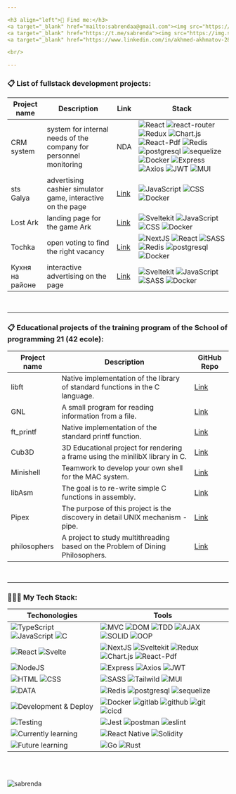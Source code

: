 ```yaml
---

<h3 align="left">💬 Find me:</h3>
<a target="_blank" href="mailto:sabrendaa@gmail.com"><img src="https://img.shields.io/badge/Gmail-20232A?style=for-the-badge&logo=gmail" /></a>
<a target="_blank" href="https://t.me/sabrenda"><img src="https://img.shields.io/badge/Telegram-20232A?style=for-the-badge&logo=telegram" /></a>  
<a target="_blank" href="https://www.linkedin.com/in/akhmed-akhmatov-28aab9251/"><img src="https://img.shields.io/badge/LinkedIn-20232A?style=for-the-badge&logo=linkedin" /></a>

<br/>

---
```

<h3 align="left">📋 List of fullstack development projects:</h3>

Project name|Description|Link|Stack
-|-|-|-
CRM system|system for internal needs of the company for personnel monitoring|NDA| ![React](https://img.shields.io/badge/React-20232A?style=for-the-badge&logo=react) ![react-router](https://img.shields.io/badge/React_Router-20232A?style=for-the-badge&logo=react-router) ![Redux](https://img.shields.io/badge/Redux-20232A?style=for-the-badge&logo=redux&logoColor=7749BD) ![Chart.js](https://img.shields.io/badge/Chart.js-20232A?style=for-the-badge&logo=chart.js) ![React-Pdf](https://img.shields.io/badge/React.Pdf-20232A?style=for-the-badge&logo=adobeacrobatreader) ![Redis](https://img.shields.io/badge/redis-20232A?style=for-the-badge&logo=redis&logoColor=red) ![postgresql](https://img.shields.io/badge/postgresql-20232A?style=for-the-badge&logo=postgresql) ![sequelize](https://img.shields.io/badge/Sequelize-20232A?style=for-the-badge&logo=Sequelize) ![Docker](https://img.shields.io/badge/docker-20232A?style=for-the-badge&logo=docker&logoColor=blue) ![Express](https://img.shields.io/badge/express.js-20232A?style=for-the-badge&logo=express) ![Axios](https://img.shields.io/badge/Axios-20232A?style=for-the-badge&logo=axios) ![JWT](https://img.shields.io/badge/JWT-20232A?style=for-the-badge&logo=jsonwebtokens) ![MUI](https://img.shields.io/badge/Material--UI-20232A?style=for-the-badge&logo=MUI)
sts Galya|advertising cashier simulator game, interactive on the page|[Link](https://pikabu.ru/story/_10706909)| ![JavaScript](https://img.shields.io/badge/JavaScript-20232A?style=for-the-badge&logo=javascript) ![CSS](https://img.shields.io/badge/CSS3-20232A?style=for-the-badge&logo=css3&logoColor=369AD6) ![Docker](https://img.shields.io/badge/docker-20232A?style=for-the-badge&logo=docker&logoColor=blue) 
Lost Ark|landing page for the game Ark|[Link](https://special.pikabu.ru/lost_ark/fourth_birthday)| ![Sveltekit](https://img.shields.io/badge/Sveltekit-20232A?style=for-the-badge&logo=svelte) ![JavaScript](https://img.shields.io/badge/JavaScript-20232A?style=for-the-badge&logo=javascript) ![CSS](https://img.shields.io/badge/CSS3-20232A?style=for-the-badge&logo=css3&logoColor=369AD6) ![Docker](https://img.shields.io/badge/docker-20232A?style=for-the-badge&logo=docker&logoColor=blue)
Tochka|open voting to find the right vacancy|[Link](https://special.pikabu.ru/tochka_hr/dream_work)| ![NextJS](https://img.shields.io/badge/next.js-000000?style=for-the-badge&logo=nextdotjs&logoColor=white) ![React](https://img.shields.io/badge/React-20232A?style=for-the-badge&logo=react) ![SASS](https://img.shields.io/badge/Sass\/Scss-20232A?style=for-the-badge&logo=sass) ![Redis](https://img.shields.io/badge/redis-20232A?style=for-the-badge&logo=redis&logoColor=red) ![postgresql](https://img.shields.io/badge/postgresql-20232A?style=for-the-badge&logo=postgresql) ![Docker](https://img.shields.io/badge/docker-20232A?style=for-the-badge&logo=docker&logoColor=blue)
Кухня на районе|interactive advertising on the page|[Link](https://pikabu.ru/story/_10940186)| ![Sveltekit](https://img.shields.io/badge/Sveltekit-20232A?style=for-the-badge&logo=svelte) ![JavaScript](https://img.shields.io/badge/JavaScript-20232A?style=for-the-badge&logo=javascript) ![SASS](https://img.shields.io/badge/Sass\/Scss-20232A?style=for-the-badge&logo=sass) ![Docker](https://img.shields.io/badge/docker-20232A?style=for-the-badge&logo=docker&logoColor=blue)

<br/>

 ---

<h3 align="left">📋 Educational projects of the training program of the School of programming 21 (42 ecole):</h3>
 

Project name|Description|GitHub Repo
-|-|-
libft|Native implementation of the library of standard functions in the C language.| [Link](https://github.com/sabrenda/libft)
GNL| A small program for reading information from a file.| [Link](https://github.com/sabrenda/get_next_line)
ft_printf|Native implementation of the standard printf function.| [Link](https://github.com/sabrenda/ft_printf)
Cub3D| 3D Educational project for rendering a frame using the minilibX library in C.| [Link](https://github.com/sabrenda/Cub3D)
Minishell|Teamwork to develop your own shell for the MAC system.| [Link](https://github.com/sabrenda/Minishell)
libAsm|The goal is to re-write simple C functions in assembly.| [Link](https://github.com/sabrenda/libAsm)
Pipex|The purpose of this project is the discovery in detail UNIX mechanism - pipe.| [Link](https://github.com/sabrenda/Pipex)
philosophers|A project to study multithreading based on the Problem of Dining Philosophers.| [Link](https://github.com/sabrenda/Philosophers)

<br/>

---

<h3 align="left">👨🏻‍💻 My Tech Stack:</h3>

Techonologies | Tools
--- | ---
![TypeScript](https://img.shields.io/badge/TS-20232A?style=for-the-badge&logo=typescript) ![JavaScript](https://img.shields.io/badge/JS-20232A?style=for-the-badge&logo=javascript) ![C](https://img.shields.io/badge/C-20232A?style=for-the-badge&logo=C) | ![MVC](https://img.shields.io/badge/mvc-20232A?style=for-the-badge) ![DOM](https://img.shields.io/badge/dom-20232A?style=for-the-badge) ![TDD](https://img.shields.io/badge/tdd-20232A?style=for-the-badge) ![AJAX](https://img.shields.io/badge/ajax-20232A?style=for-the-badge) ![SOLID](https://img.shields.io/badge/solid-20232A?style=for-the-badge) ![OOP](https://img.shields.io/badge/oop-20232A?style=for-the-badge)
![React](https://img.shields.io/badge/React-20232A?style=for-the-badge&logo=react) ![Svelte](https://img.shields.io/badge/svelte-20232A?style=for-the-badge&logo=svelte) | ![NextJS](https://img.shields.io/badge/next.js-000000?style=for-the-badge&logo=nextdotjs&logoColor=white) ![Sveltekit](https://img.shields.io/badge/Sveltekit-20232A?style=for-the-badge&logo=svelte) ![Redux](https://img.shields.io/badge/Redux-20232A?style=for-the-badge&logo=redux&logoColor=7749BD) ![Chart.js](https://img.shields.io/badge/Chart.js-20232A?style=for-the-badge&logo=chart.js) ![React-Pdf](https://img.shields.io/badge/React.Pdf-20232A?style=for-the-badge&logo=adobeacrobatreader)
![NodeJS](https://img.shields.io/badge/node.js-20232A?style=for-the-badge&logo=node.js) | ![Express](https://img.shields.io/badge/express.js-20232A?style=for-the-badge&logo=express) ![Axios](https://img.shields.io/badge/Axios-20232A?style=for-the-badge&logo=axios) ![JWT](https://img.shields.io/badge/JWT-20232A?style=for-the-badge&logo=jsonwebtokens)
![HTML](https://img.shields.io/badge/HTML5-20232A?style=for-the-badge&logo=html5) ![CSS](https://img.shields.io/badge/CSS3-20232A?style=for-the-badge&logo=css3&logoColor=369AD6) | ![SASS](https://img.shields.io/badge/Sass\/Scss-20232A?style=for-the-badge&logo=sass) ![Tailwild](https://img.shields.io/badge/tailwindcss-20232A?style=for-the-badge&logo=tailwindcss) ![MUI](https://img.shields.io/badge/Material--UI-20232A?style=for-the-badge&logo=MUI)
![DATA](https://img.shields.io/badge/DATA-20232A?style=for-the-badge) | ![Redis](https://img.shields.io/badge/redis-20232A?style=for-the-badge&logo=redis&logoColor=red) ![postgresql](https://img.shields.io/badge/postgresql-20232A?style=for-the-badge&logo=postgresql) ![sequelize](https://img.shields.io/badge/Sequelize-20232A?style=for-the-badge&logo=Sequelize)
![Development & Deploy](https://img.shields.io/badge/Development%20&%20Deploy-20232A?style=for-the-badge) | ![Docker](https://img.shields.io/badge/docker-20232A?style=for-the-badge&logo=docker&logoColor=blue) ![gitlab](https://img.shields.io/badge/gitlab-20232A?style=for-the-badge&logo=gitlab) ![github](https://img.shields.io/badge/github-20232A?style=for-the-badge&logo=github) ![git](https://img.shields.io/badge/git-20232A?style=for-the-badge&logo=git) ![cicd](https://img.shields.io/badge/cicd-20232A?style=for-the-badge&logo=cicd)
 ![Testing](https://img.shields.io/badge/Testing-20232A?style=for-the-badge) | ![Jest](https://img.shields.io/badge/-jest-20232A?style=for-the-badge&logo=jest&logoColor=brown) ![postman](https://img.shields.io/badge/postman-20232A?style=for-the-badge&logo=postman) ![eslint](https://img.shields.io/badge/eslint-20232A?style=for-the-badge&logo=eslint&logoColor=7C7CEA)
![Currently learning](https://img.shields.io/badge/Currently%20learning-577777?style=for-the-badge)| ![React Native](https://img.shields.io/badge/Native-577777?style=for-the-badge&logo=react) ![Solidity](https://img.shields.io/badge/Solidity-577777?style=for-the-badge&logo=Solidity)
![Future learning](https://img.shields.io/badge/Future%20learning-577777?style=for-the-badge)| ![Go](https://img.shields.io/badge/Go-577777?style=for-the-badge&logo=go) ![Rust](https://img.shields.io/badge/Rust-577777?style=for-the-badge&logo=rust)

<br />
<br />

<p align="left"> <img src="https://komarev.com/ghpvc/?username=sabrenda&label=Profile%20views&color=0e75b6&style=flat" alt="sabrenda" /> </p>
